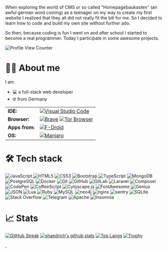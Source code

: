 When exploring the world of CMS or so called "Homepagebaukasten" (an awful german word coining) as a teenager on my way to create my first website I realized that they all did not really fit the bill for me. So I decided to learn how to code and build my own site without further ado.

So then, because coding is fun I went on and after school I started to become a real programmer. Today I participate in some awesome projects.

![Profile View Counter](https://komarev.com/ghpvc/?username=shaedrich)

# :technologist: About me
I am
* 💻 a full-stack web developer
* 🌐 from Germany

|||
|-|-|
| **IDE:** | [![Visual Studio Code](https://img.shields.io/badge/-Visual%20Studio%20Code-blue?style=flat-square&logo=visual-studio-code)](https://code.visualstudio.com/) |
| **Browser:** | [![Brave](https://img.shields.io/static/v1?style=flat-square&logo=Brave&label=&message=Brave&color=white)](https://brave.com/) [![Tor Browser](https://img.shields.io/static/v1?style=flat-square&logo=Tor%20Browser&label=&message=Tor%20Browser&color=blueviolet)](https://www.torproject.org/) |
| **Apps from:** | [![F-Droid](https://img.shields.io/static/v1?style=flat-square&logo=F-Droid&label=&message=F-Droid&color=black)](https://f-droid.org/) |
| **OS:** | [![Manjaro](https://img.shields.io/static/v1?style=flat-square&logo=Manjaro&label=&message=Manjaro&color=black)](https://manjaro.org/) |

# 🛠️ Tech stack
<!--<img src="https://github.com/devicons/devicon/blob/master/icons/css3/css3-plain-wordmark.svg"  title="CSS3" alt="CSS" width="40" height="40"/>&nbsp;
<img src="https://github.com/devicons/devicon/blob/master/icons/html5/html5-original.svg" title="HTML5" alt="HTML" width="40" height="40"/>&nbsp;
<img src="https://github.com/devicons/devicon/blob/master/icons/javascript/javascript-original.svg" title="JavaScript" alt="JavaScript" width="40" height="40"/>&nbsp;
<img src="https://github.com/devicons/devicon/blob/master/icons/mysql/mysql-original-wordmark.svg" title="MySQL"  alt="MySQL" width="40" height="40"/>&nbsp;-->
![JavaScript](https://img.shields.io/badge/-JavaScript-black?style=flat-square&logo=javascript&label=Frontend)
![HTML5](https://img.shields.io/badge/-HTML5-E34F26?style=flat-square&logo=html5&logoColor=orange&label=Frontend)
![CSS3](https://img.shields.io/badge/-CSS3-1572B6?style=flat-square&logo=css3&label=Frontend)
![Bootstrap](https://img.shields.io/badge/-Bootstrap-563D7C?style=flat-square&logo=bootstrap&label=Frontend)
![TypeScript](https://img.shields.io/badge/-TypeScript-007ACC?style=flat-square&logo=typescript&label=Frontend)
![MongoDB](https://img.shields.io/badge/-MongoDB-black?style=flat-square&logo=mongodb&label=Database)
![PostgreSQL](https://img.shields.io/badge/-PostgreSQL-336791?style=flat-square&logo=postgresql&label=Database)
![Docker](https://img.shields.io/badge/-Docker-black?style=flat-square&logo=docker&label=Container)
![Git](https://img.shields.io/badge/-Git-black?style=flat-square&logo=git&label=Version%20Control)
![GitHub](https://img.shields.io/badge/-GitHub-181717?style=flat-square&logo=github&label=Version%20Control)
![GitLab](https://img.shields.io/badge/-GitLab-FCA121?style=flat-square&logo=gitlab&label=Version%20Control)
![Laravel](https://img.shields.io/static/v1?style=flat-square&logo=Laravel&label=&message=Laravel&color=white)
![Composer](https://img.shields.io/static/v1?style=flat-square&logo=Composer&message=Composer&color=brown&labelColor=black&label=Package%20manager)
![CodePen](https://img.shields.io/static/v1?style=flat-square&logo=CodePen&label=&message=CodePen&color=black)
![CoffeeScript](https://img.shields.io/static/v1?style=flat-square&logo=CoffeeScript&label=Frontend&message=CoffeeScript&color=black)
![Cytoscape.js](https://img.shields.io/static/v1?style=flat-square&logo=Cytoscape.js&label=Frontend&message=Cytoscape.js&color=black)
![FontAwesome](https://img.shields.io/static/v1?style=flat-square&logo=FontAwesome&label=Icon%20Font&message=FontAwesome&color=blue)
![Genius](https://img.shields.io/static/v1?style=flat-square&logo=Genius&label=Community&message=Genius&color=yellow)
![JSON](https://img.shields.io/static/v1?style=flat-square&logo=JSON&label=Data%20format&message=JSON&color=black)
![Lua](https://img.shields.io/static/v1?style=flat-square&logo=Lua&label=Server-side&message=Lua&color=blueviolet)
![Ruby](https://img.shields.io/static/v1?style=flat-square&logo=Ruby&label=Server-side&message=Ruby&color=red)
![MySQL](https://img.shields.io/static/v1?style=flat-square&logo=MySQL&label=&message=MySQL&color=white)
![neo4j](https://img.shields.io/static/v1?style=flat-square&logo=neo4j&label=Database&message=neo4j&color=black)
![nginx](https://img.shields.io/static/v1?style=flat-square&logo=nginx&label=Server&message=nginx&color=green&logoColor=green)
![sentry](https://img.shields.io/static/v1?style=flat-square&logo=sentry&message=sentry&color=black&label=Monitoring)
![SQLite](https://img.shields.io/static/v1?style=flat-square&logo=SQLite&label=Database&message=SQLite&color=black&logoColor=blue)
![Stack Overflow](https://img.shields.io/static/v1?style=flat-square&logo=Stack%20Overflow&label=Community&message=Stack%20Overflow&color=black)
![Telegram](https://img.shields.io/static/v1?style=flat-square&logo=Telegram&label=Messenger&message=Telegram&color=black)
![Apache](https://img.shields.io/badge/Tools-Apache-informational?style=flat-square&logo=apache&logoColor=white&color=D22128&label=Server)
![Insomnia](https://img.shields.io/badge/Tools-Insomnia-informational?style=flat-square&logo=insomnia&logoColor=white&color=5849BE&label=API)

# 📈 Stats
[![GitHub Streak](http://github-readme-streak-stats.herokuapp.com?user=shaedrich&theme=light&background=FFFFFF)](https://git.io/streak-stats)
[![shaedrich's github stats](https://github-readme-stats.vercel.app/api?username=shaedrich&show_icons=true&count_private=true)](https://github.com/anuraghazra/github-readme-stats)
[![Top Langs](https://github-readme-stats.vercel.app/api/top-langs/?username=shaedrich)](https://github.com/anuraghazra/github-readme-stats)
[![Trophy](https://github-profile-trophy.vercel.app/?username=shaedrich)](https://github.com/ryo-ma/github-profile-trophy)

<!--
**shaedrich/shaedrich** is a ✨ _special_ ✨ repository because its `README.md` (this file) appears on your GitHub profile.

Here are some ideas to get you started:

- 🔭 I’m currently working on ...
- 🌱 I’m currently learning ...
- 👯 I’m looking to collaborate on ...
- 🤔 I’m looking for help with ...
- 💬 Ask me about ...
- 📫 How to reach me: ...
- 😄 Pronouns: ...
- ⚡ Fun fact: ...
-->
<a rel="me" href="https://mastodon.online/@shaedrich">&nbsp;</a>
